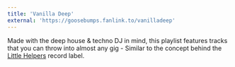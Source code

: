 ```yaml
---
title: 'Vanilla Deep'
external: 'https://goosebumps.fanlink.to/vanilladeep'
---
```

<p class="leading-relaxed text-base">Made with the deep house &amp; techno DJ in mind, this playlist features tracks that you can throw into almost any gig - Similar to the concept behind the <a class="bg-yellow-200" target="_blank" href="https://www.residentadvisor.net/record-label.aspx?id=3712">Little Helpers</a> record label.</p>